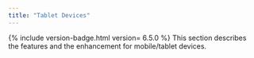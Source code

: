 ```yaml
---
title: "Tablet Devices"
---
```


 {% include version-badge.html version=
6.5.0 %} This section describes the features and the enhancement for
mobile/tablet devices.